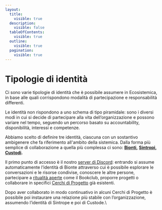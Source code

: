 ```yaml
---
layout:
  title:
    visible: true
  description:
    visible: false
  tableOfContents:
    visible: true
  outline:
    visible: true
  pagination:
    visible: true
---
```


# Tipologie di identità

Ci sono varie tipologie di identità che è possibile assumere in Ecosistemica, in base alle quali corrispondono modalità di partecipazione e responsabilità differenti.

Le identità non rispondono a uno schema di tipo piramidale: sono i diversi modi in cui si decide di partecipare alla vita dell’organizzazione e possono variare nel tempo, seguendo un percorso basato su accountability, disponibilità, interessi e competenze.

Abbiamo scelto di definire tre identità, ciascuna con un sostantivo ambigenere che fa riferimento all'ambito della sistemica. Dalla forma più semplice di collaborazione a quella più complessa ci sono: [**Bionti**](bionti.md)**,** [**Sintropi**](sintropi.md)**,** [**Custodi**](custodi.md)**.**

Il primo punto di accesso è il nostro [server di Discord](https://discord.gg/AydYXyAbq7): entrando si assume automaticamente l’identità di Bionte attraverso cui è possibile esplorare le conversazioni e le risorse condivise, conoscere le altre persone, partecipare a [ritualità aperte](../../sistema-organizzativo/ritualita-aperte.md) come il Bookclub, proporre progetti o collaborare in specifici [Cerchi di Progetto](../../partecipazione/progetti/) già esistenti.

Dopo aver collaborato in modo continuativo in alcuni Cerchi di Progetto è possibile poi instaurare una relazione più stabile con l’organizzazione, assumendo l’identità di Sintrope e poi di Custode.\








